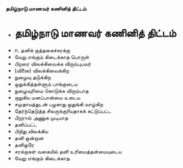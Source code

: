 **தமிழ்நாடு மாணவர் கணினித் திட்டம்**
- # தமிழ்நாடு மாணவர் கணினித் திட்டம்
- n. தனிக் குத்தகைச்சரக்கு
- வேறு எங்கும் கிடைக்காத பொருள்
- பிறரை விலக்கிவைக்க விரும்புபவர்
- (வினை) விலக்கிவைக்கிற
- நுழைவு தடுக்கிற
- ஒதுக்கித்தள்ளும் பாங்குடைய
- நுழைவுரிமை கொடுக்க விரும்பாத
- குறுகிய மனப்பான்மை உடைய
- சமுதாயத்துடன் பழகாது ஒதுங்கி வாழ்கிற
- தேர்ந்தெடுத்த சிலருக்குரியதாகக் கட்டுப்பட்ட
- பிறரால் அணுக முடியாத
- தனிப்பட்ட
- பிறிது விலக்கிய
- தனி ஒன்றான
- தனிஒரே
- சரக்குகள் வகையில் தனி உரிமைத்தன்மையுடைய
- வேறு எங்கும் கிடைக்காத.

